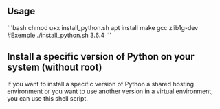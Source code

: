 ## Usage

'''bash
chmod u+x install_python.sh
apt install make gcc zlib1g-dev
#Exemple
./install_python.sh 3.6.4
'''

## Install a specific version of Python on your system (without root)

If you want to install a specific version of Python a shared hosting environment or you want to use another version in a virtual environment,
you can use this shell script.
